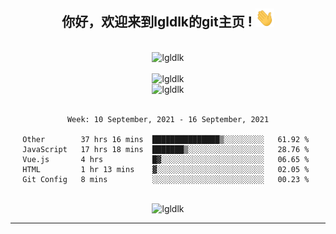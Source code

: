 <div align="center">
<h2> 你好，欢迎来到lgldlk的git主页 ! <img src="https://github.com/lgldlk/lgldlk/blob/main/gifs/Hi.gif" width="30px"></h2>
</div>

<div align="center">
 </br>
 <img src="http://aiitapp.cn:8091/?color=rgba(37,144,118,1)&shadowColor=rgba(12,16,20,1)&fontSize=120&&shadowOffsetX=9&shadowOffsetY=11" height="26px" alt="lgldlk" />
 </br>

   </br>
 <img src="https://github-readme-stats.vercel.app/api?username=lgldlk&show_icons=true&theme=gotham&locale=cn" alt="lgldlk" />
 

</br>

<img  src="http://github-readme-stats.vercel.app/api/top-langs/?username=lgldlk&show_icons=true&theme=gotham&locale=cn&layout=compact" alt="lgldlk"/>  
</br>
</br>

<!--START_SECTION:waka-->
```text
Week: 10 September, 2021 - 16 September, 2021

Other        37 hrs 16 mins  ███████████████▒░░░░░░░░░   61.92 % 
JavaScript   17 hrs 18 mins  ███████▒░░░░░░░░░░░░░░░░░   28.76 % 
Vue.js       4 hrs           █▓░░░░░░░░░░░░░░░░░░░░░░░   06.65 % 
HTML         1 hr 13 mins    ▓░░░░░░░░░░░░░░░░░░░░░░░░   02.05 % 
Git Config   8 mins          ░░░░░░░░░░░░░░░░░░░░░░░░░   00.23 % 
```
<!--END_SECTION:waka-->

 </br>
  <img src="https://visitor-badge.glitch.me/badge?page_id=lgldlk" alt="lgldlk" />

---

 

